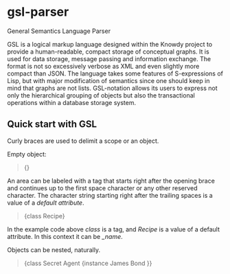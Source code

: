 # gsl-parser
General Semantics Language Parser

GSL is a logical markup language designed within the Knowdy project to provide a human-readable,
compact storage of conceptual graphs. It is used for data storage, message passing and information exchange. The format is not so excessively verbose as XML and even slightly
more   compact   than   JSON. The   language   takes   some
features   of   S-expressions  of   Lisp,   but   with   major
modification of semantics since one should keep in mind
that graphs are not lists. GSL-notation allows its users to express not only the
hierarchical grouping of objects but also the transactional operations within
a database storage system.

## Quick start with GSL

Curly braces are used to delimit a scope or an object.

Empty object:

>{}

An area can be labeled with a tag that starts right after the opening brace
and continues up to the first space character or any other reserved character.
The character string starting right after the trailing spaces is a value of a *default attribute*.

>{class Recipe}

In the example code above *class* is a tag,
and *Recipe* is a value of a default attribute.
In this context it can be *_name*.

Objects can be nested, naturally.

> {class Secret Agent {instance James Bond }}


